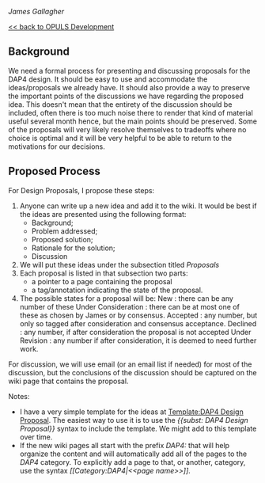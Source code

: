 *James Gallagher*

[\<\< back to OPULS Development](OPULS_Development "wikilink")

## Background

We need a formal process for presenting and discussing proposals for the
DAP4 design. It should be easy to use and accommodate the
ideas/proposals we already have. It should also provide a way to
preserve the important points of the discussions we have regarding the
proposed idea. This doesn't mean that the entirety of the discussion
should be included, often there is too much noise there to render that
kind of material useful several month hence, but the main points should
be preserved. Some of the proposals will very likely resolve themselves
to tradeoffs where no choice is optimal and it will be very helpful to
be able to return to the motivations for our decisions.

## Proposed Process

For Design Proposals, I propose these steps:

1.  Anyone can write up a new idea and add it to the wiki. It would be
    best if the ideas are presented using the following format:
    - Background;
    - Problem addressed;
    - Proposed solution;
    - Rationale for the solution;
    - Discussion
2.  We will put these ideas under the subsection titled *Proposals*
3.  Each proposal is listed in that subsection two parts:
    - a pointer to a page containing the proposal
    - a tag/annotation indicating the state of the proposal.
4.  The possible states for a proposal will be:
    New : there can be any number of these
    Under Consideration : there can be at most one of these as chosen by James or by consensus.
    Accepted : any number, but only so tagged after consideration and consensus acceptance.
    Declined : any number, if after consideration the proposal is not accepted
    Under Revision : any number if after consideration, it is deemed to need further work.

For discussion, we will use email (or an email list if needed) for most
of the discussion, but the conclusions of the discussion should be
captured on the wiki page that contains the proposal.

Notes:

- I have a very simple template for the ideas at [Template:DAP4 Design
  Proposal](Template:DAP4_Design_Proposal "wikilink"). The easiest way
  to use it is to use the *{{subst: DAP4 Design Proposal}}* syntax to
  include the template. We might add to this template over time.
- If the new wiki pages all start with the prefix *DAP4:* that will help
  organize the content and will automatically add all of the pages to
  the *DAP4* category. To explicitly add a page to that, or another,
  category, use the syntax *\[\[Category:DAP4\|\<\<page name\>\>\]\]*.